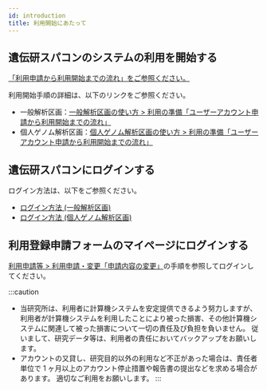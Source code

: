 ```yaml
---
id: introduction
title: 利用開始にあたって
---
```


## 遺伝研スパコンのシステムの利用を開始する

[<u>「利用申請から利用開始までの流れ」をご参照ください。</u>](/guides/start_of_use)

利用開始手順の詳細は、以下のリンクをご参照ください。
- 一般解析区画：[<u>一般解析区画の使い方 > 利用の準備「ユーザーアカウント申請から利用開始までの流れ」</u>](/general_analysis_division/ga_application#%E3%83%A6%E3%83%BC%E3%82%B6%E3%83%BC%E3%82%A2%E3%82%AB%E3%82%A6%E3%83%B3%E3%83%88%E7%94%B3%E8%AB%8B%E3%81%8B%E3%82%89%E5%88%A9%E7%94%A8%E9%96%8B%E5%A7%8B%E3%81%BE%E3%81%A7%E3%81%AE%E6%B5%81%E3%82%8C)
- 個人ゲノム解析区画：[<u>個人ゲノム解析区画の使い方 > 利用の準備「ユーザーアカウント申請から利用開始までの流れ」</u>](/personal_genome_division/pg_application#%E3%83%A6%E3%83%BC%E3%82%B6%E3%83%BC%E3%82%A2%E3%82%AB%E3%82%A6%E3%83%B3%E3%83%88%E7%94%B3%E8%AB%8B%E3%81%8B%E3%82%89%E5%88%A9%E7%94%A8%E9%96%8B%E5%A7%8B%E3%81%BE%E3%81%A7%E3%81%AE%E6%B5%81%E3%82%8C)


## 遺伝研スパコンにログインする

ログイン方法は、以下をご参照ください。
- [ログイン方法 (一般解析区画)](/general_analysis_division/ga_login)
- [ログイン方法 (個人ゲノム解析区画)](/personal_genome_division/pg_login)


## 利用登録申請フォームのマイページにログインする

[<u>利用申請等 > 利用申請・変更「申請内容の変更」</u>](/application/registration#%E7%94%B3%E8%AB%8B%E5%86%85%E5%AE%B9%E3%81%AE%E5%A4%89%E6%9B%B4)の手順を参照してログインしてください。


:::caution

- 当研究所は、利用者に計算機システムを安定提供できるよう努力しますが、利用者が計算機システムを利用したことにより被った損害、その他計算機システムに関連して被った損害について一切の責任及び負担を負いません。 従いまして、研究データ等は、利用者の責任においてバックアップをお願いします。
- アカウントの又貸し、研究目的以外の利用など不正があった場合は、責任者単位で 1 ヶ月以上のアカウント停止措置や報告書の提出などを求める場合があります。 適切なご利用をお願いします。
:::